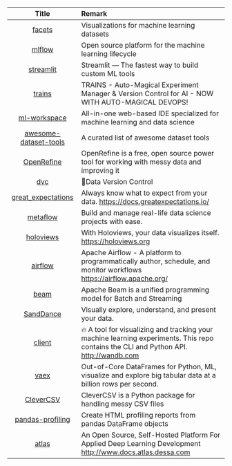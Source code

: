 | Title | Remark |
| :----: | :---- |
| [facets](https://github.com/pair-code/facets)|Visualizations for machine learning datasets |
|[mlflow](https://github.com/mlflow/mlflow)|Open source platform for the machine learning lifecycle |
|[streamlit](https://github.com/streamlit/streamlit)|Streamlit — The fastest way to build custom ML tools |
|[trains](https://github.com/allegroai/trains)|TRAINS - Auto-Magical Experiment Manager & Version Control for AI - NOW WITH AUTO-MAGICAL DEVOPS!|
|[ml-workspace](https://github.com/ml-tooling/ml-workspace)|All-in-one web-based IDE specialized for machine learning and data science|
|[awesome-dataset-tools](https://github.com/jsbroks/awesome-dataset-tools)|A curated list of awesome dataset tools|
|[OpenRefine](https://github.com/OpenRefine/OpenRefine)|OpenRefine is a free, open source power tool for working with messy data and improving it |
|[dvc](https://github.com/iterative/dvc)|🦉Data Version Control |
|[great_expectations](https://github.com/great-expectations/great_expectations)|Always know what to expect from your data. https://docs.greatexpectations.io/|
|[metaflow](https://github.com/Netflix/metaflow)|Build and manage real-life data science projects with ease.|
|[holoviews](https://github.com/holoviz/holoviews)|With Holoviews, your data visualizes itself. https://holoviews.org|
|[airflow](https://github.com/apache/airflow)|Apache Airflow - A platform to programmatically author, schedule, and monitor workflows https://airflow.apache.org/|
|[beam](https://github.com/apache/beam)|Apache Beam is a unified programming model for Batch and Streaming |
|[SandDance](https://github.com/Microsoft/SandDance)|Visually explore, understand, and present your data. |
|[client](https://github.com/wandb/client)|🔥 A tool for visualizing and tracking your machine learning experiments. This repo contains the CLI and Python API. http://wandb.com|
|[vaex](https://github.com/vaexio/vaex)|Out-of-Core DataFrames for Python, ML, visualize and explore big tabular data at a billion rows per second. |
|[CleverCSV](https://github.com/alan-turing-institute/CleverCSV)|CleverCSV is a Python package for handling messy CSV files|
|[pandas-profiling](https://github.com/pandas-profiling/pandas-profiling)|Create HTML profiling reports from pandas DataFrame objects|
|[atlas](https://github.com/dessa-oss/atlas)|An Open Source, Self-Hosted Platform For Applied Deep Learning Development http://www.docs.atlas.dessa.com|
